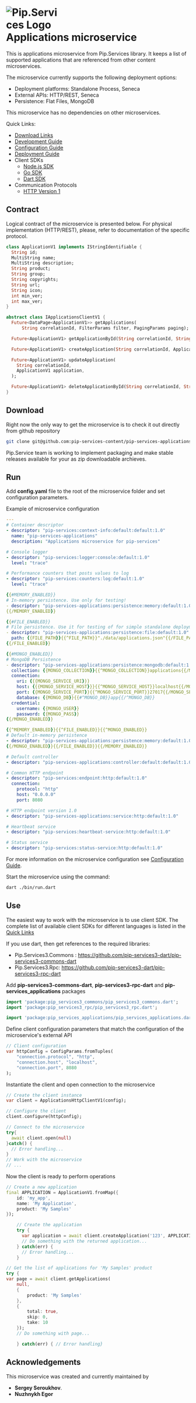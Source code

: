 # <img src="https://github.com/pip-services/pip-services/raw/master/design/Logo.png" alt="Pip.Services Logo" style="max-width:30%"> <br> Applications microservice

This is applications microservice from Pip.Services library. 
It keeps a list of supported applications that are referenced from other content microservices.

The microservice currently supports the following deployment options:
* Deployment platforms: Standalone Process, Seneca
* External APIs: HTTP/REST, Seneca
* Persistence: Flat Files, MongoDB

This microservice has no dependencies on other microservices.

<a name="links"></a> Quick Links:

* [Download Links](doc/Downloads.md)
* [Development Guide](doc/Development.md)
* [Configuration Guide](doc/Configuration.md)
* [Deployment Guide](doc/Deployment.md)
* Client SDKs
  - [Node.js SDK](https://github.com/pip-services-content/pip-clients-applications-node)
  - [Go SDK](https://github.com/pip-services-content/pip-clients-applications-go)
  - [Dart SDK](https://github.com/pip-services-content/pip-clients-applications-dart)
* Communication Protocols
  - [HTTP Version 1](doc/HttpProtocolV1.md)

## Contract

Logical contract of the microservice is presented below. For physical implementation (HTTP/REST),
please, refer to documentation of the specific protocol.

```dart
class ApplicationV1 implements IStringIdentifiable {
  String id;
  MultiString name;
  MultiString description;
  String product;
  String group;
  String copyrights;
  String url;
  String icon;
  int min_ver;
  int max_ver;
}

abstract class IApplicationsClientV1 {
  Future<DataPage<ApplicationV1>> getApplications(
      String correlationId, FilterParams filter, PagingParams paging);

  Future<ApplicationV1> getApplicationById(String correlationId, String applicationId);

  Future<ApplicationV1> createApplication(String correlationId, ApplicationV1 application);

  Future<ApplicationV1> updateApplication(
    String correlationId,
    ApplicationV1 application,
  );

  Future<ApplicationV1> deleteApplicationById(String correlationId, String applicationId);
}
```

## Download

Right now the only way to get the microservice is to check it out directly from github repository
```bash
git clone git@github.com:pip-services-content/pip-services-applications-dart.git
```

Pip.Service team is working to implement packaging and make stable releases available for your 
as zip downloadable archieves.

## Run

Add **config.yaml** file to the root of the microservice folder and set configuration parameters.

Example of microservice configuration
```yaml
---
# Container descriptor
- descriptor: "pip-services:context-info:default:default:1.0"
  name: "pip-services-applications"
  description: "Applications microservice for pip-services"

# Console logger
- descriptor: "pip-services:logger:console:default:1.0"
  level: "trace"

# Performance counters that posts values to log
- descriptor: "pip-services:counters:log:default:1.0"
  level: "trace"

{{#MEMORY_ENABLED}}
# In-memory persistence. Use only for testing!
- descriptor: "pip-services-applications:persistence:memory:default:1.0"
{{/MEMORY_ENABLED}}

{{#FILE_ENABLED}}
# File persistence. Use it for testing of for simple standalone deployments
- descriptor: "pip-services-applications:persistence:file:default:1.0"
  path: {{FILE_PATH}}{{^FILE_PATH}}"./data/applications.json"{{/FILE_PATH}}
{{/FILE_ENABLED}}

{{#MONGO_ENABLED}}
# MongoDB Persistence
- descriptor: "pip-services-applications:persistence:mongodb:default:1.0"
  collection: {{MONGO_COLLECTION}}{{^MONGO_COLLECTION}}applications{{/MONGO_COLLECTION}}
  connection:
    uri: {{{MONGO_SERVICE_URI}}}
    host: {{{MONGO_SERVICE_HOST}}}{{^MONGO_SERVICE_HOST}}localhost{{/MONGO_SERVICE_HOST}}
    port: {{MONGO_SERVICE_PORT}}{{^MONGO_SERVICE_PORT}}27017{{/MONGO_SERVICE_PORT}}
    database: {{MONGO_DB}}{{#^MONGO_DB}}app{{/^MONGO_DB}}
  credential:
    username: {{MONGO_USER}}
    password: {{MONGO_PASS}}
{{/MONGO_ENABLED}}

{{^MEMORY_ENABLED}}{{^FILE_ENABLED}}{{^MONGO_ENABLED}}
# Default in-memory persistence
- descriptor: "pip-services-applications:persistence:memory:default:1.0"
{{/MONGO_ENABLED}}{{/FILE_ENABLED}}{{/MEMORY_ENABLED}}

# Default controller
- descriptor: "pip-services-applications:controller:default:default:1.0"

# Common HTTP endpoint
- descriptor: "pip-services:endpoint:http:default:1.0"
  connection:
    protocol: "http"
    host: "0.0.0.0"
    port: 8080

# HTTP endpoint version 1.0
- descriptor: "pip-services-applications:service:http:default:1.0"

# Heartbeat service
- descriptor: "pip-services:heartbeat-service:http:default:1.0"

# Status service
- descriptor: "pip-services:status-service:http:default:1.0"
```
 
For more information on the microservice configuration see [Configuration Guide](doc/Configuration.md).

Start the microservice using the command:
```bash
dart ./bin/run.dart
```

## Use

The easiest way to work with the microservice is to use client SDK. 
The complete list of available client SDKs for different languages is listed in the [Quick Links](#links)

If you use dart, then get references to the required libraries:
- Pip.Services3.Commons : https://github.com/pip-services3-dart/pip-services3-commons-dart
- Pip.Services3.Rpc: 
https://github.com/pip-services3-dart/pip-services3-rpc-dart

Add **pip-services3-commons-dart**, **pip-services3-rpc-dart** and **pip-services_applications** packages
```dart
import 'package:pip_services3_commons/pip_services3_commons.dart';
import 'package:pip_services3_rpc/pip_services3_rpc.dart';

import 'package:pip_services_applications/pip_services_applications.dart';

```

Define client configuration parameters that match the configuration of the microservice's external API
```dart
// Client configuration
var httpConfig = ConfigParams.fromTuples(
	"connection.protocol", "http",
	"connection.host", "localhost",
	"connection.port", 8080
);
```

Instantiate the client and open connection to the microservice
```dart
// Create the client instance
var client = ApplicationsHttpClientV1(config);

// Configure the client
client.configure(httpConfig);

// Connect to the microservice
try{
  await client.open(null)
}catch() {
  // Error handling...
}       
// Work with the microservice
// ...
```

Now the client is ready to perform operations
```dart
// Create a new application
final APPLICATION = ApplicationV1.fromMap({
    id: 'my_app',
    name: 'My Application',
    product: 'My Samples'
});

    // Create the application
    try {
      var application = await client.createApplication('123', APPLICATION);
      // Do something with the returned application...
    } catch(err) {
      // Error handling...     
    }
```

```dart
// Get the list of applications for 'My Samples' product
try {
var page = await client.getApplications(
    null,
    {
        product: 'My Samples'
    },
    {
        total: true,
        skip: 0,
        take: 10
    });
    // Do something with page...

    } catch(err) { // Error handling}
```   

## Acknowledgements

This microservice was created and currently maintained by
- **Sergey Seroukhov**.
- **Nuzhnykh Egor**
